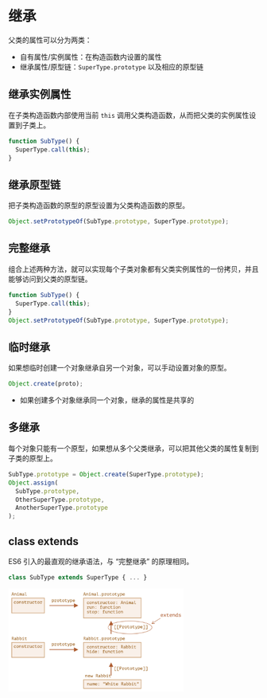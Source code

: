 # 继承

父类的属性可以分为两类：

- 自有属性/实例属性：在构造函数内设置的属性
- 继承属性/原型链：`SuperType.prototype` 以及相应的原型链

## 继承实例属性

在子类构造函数内部使用当前 `this` 调用父类构造函数，从而把父类的实例属性设置到子类上。

```js
function SubType() {
  SuperType.call(this);
}
```

## 继承原型链

把子类构造函数的原型的原型设置为父类构造函数的原型。

```js
Object.setPrototypeOf(SubType.prototype, SuperType.prototype);
```

## 完整继承

组合上述两种方法，就可以实现每个子类对象都有父类实例属性的一份拷贝，并且能够访问到父类的原型链。

```js
function SubType() {
  SuperType.call(this);
}
Object.setPrototypeOf(SubType.prototype, SuperType.prototype);
```

## 临时继承

如果想临时创建一个对象继承自另一个对象，可以手动设置对象的原型。

```js
Object.create(proto);
```

- 如果创建多个对象继承同一个对象，继承的属性是共享的

## 多继承

每个对象只能有一个原型，如果想从多个父类继承，可以把其他父类的属性复制到子类的原型上。

```js
SubType.prototype = Object.create(SuperType.prototype);
Object.assign(
  SubType.prototype,
  OtherSuperType.prototype,
  AnotherSuperType.prototype
);
```

## class extends

ES6 引入的最直观的继承语法，与 “完整继承” 的原理相同。

```js
class SubType extends SuperType { ... }
```

<img src="./assets/class-extends.png" width="70%" />
